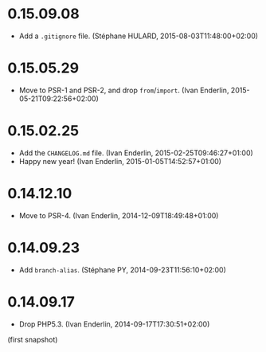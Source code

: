 # 0.15.09.08

  * Add a `.gitignore` file. (Stéphane HULARD, 2015-08-03T11:48:00+02:00)

# 0.15.05.29

  * Move to PSR-1 and PSR-2, and drop `from`/`import`. (Ivan Enderlin, 2015-05-21T09:22:56+02:00)

# 0.15.02.25

  * Add the `CHANGELOG.md` file. (Ivan Enderlin, 2015-02-25T09:46:27+01:00)
  * Happy new year! (Ivan Enderlin, 2015-01-05T14:52:57+01:00)

# 0.14.12.10

  * Move to PSR-4. (Ivan Enderlin, 2014-12-09T18:49:48+01:00)

# 0.14.09.23

  * Add `branch-alias`. (Stéphane PY, 2014-09-23T11:56:10+02:00)

# 0.14.09.17

  * Drop PHP5.3. (Ivan Enderlin, 2014-09-17T17:30:51+02:00)

(first snapshot)
